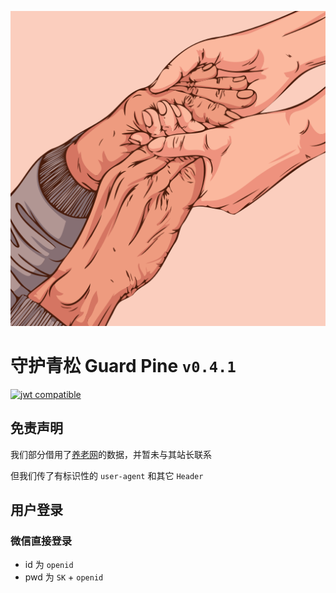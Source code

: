 [![logo](/static/favicon.svg)](https://gp.muspimerol.site/)

# 守护青松 Guard Pine `v0.4.1`

[![jwt compatible](https://jwt.io/img/badge-compatible.svg)](https://jwt.io/)

## 免责声明

我们部分借用了[养老网](https://www.yanglao.com.cn/)的数据，并暂未与其站长联系

但我们传了有标识性的 `user-agent` 和其它 `Header`

## 用户登录

### 微信直接登录

- id 为 `openid`
- pwd 为 `SK` + `openid`
